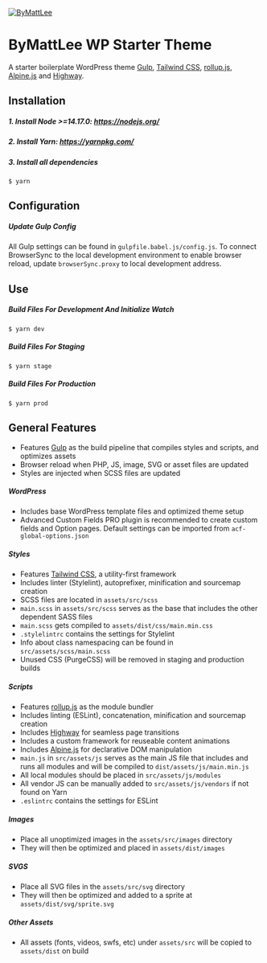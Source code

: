 [![ByMattLee](http://hosted.bymattlee.com/github/bymattlee-logo.png)](http://bymattlee.com)

# ByMattLee WP Starter Theme
A starter boilerplate WordPress theme [Gulp](https://gulpjs.com/), [Tailwind CSS](https://tailwindcss.com/), [rollup.js](https://rollupjs.org/), [Alpine.js](https://alpinejs.dev/) and [Highway](https://highway.js.org/).

## Installation
##### 1. Install Node >=14.17.0: <https://nodejs.org/>
##### 2. Install Yarn: <https://yarnpkg.com/>
##### 3. Install all dependencies
```
$ yarn
```

## Configuration
##### Update Gulp Config
All Gulp settings can be found in `gulpfile.babel.js/config.js`. To connect BrowserSync to the local development environment to enable browser reload, update `browserSync.proxy` to local development address.

## Use
##### Build Files For Development And Initialize Watch
```
$ yarn dev
```
##### Build Files For Staging
```
$ yarn stage
```
##### Build Files For Production
```
$ yarn prod
```

## General Features
* Features [Gulp](https://gulpjs.com/) as the build pipeline that compiles styles and scripts, and optimizes assets
* Browser reload when PHP, JS, image, SVG or asset files are updated
* Styles are injected when SCSS files are updated

##### WordPress
* Includes base WordPress template files and optimized theme setup
* Advanced Custom Fields PRO plugin is recommended to create custom fields and Option pages. Default settings can be imported from `acf-global-options.json`

##### Styles
* Features [Tailwind CSS](https://tailwindcss.com/), a utility-first framework
* Includes linter (Stylelint), autoprefixer, minification and sourcemap creation
* SCSS files are located in `assets/src/scss`
* `main.scss` in `assets/src/scss` serves as the base that includes the other dependent SASS files
* `main.scss` gets compiled to `assets/dist/css/main.min.css`
* `.stylelintrc` contains the settings for Stylelint
* Info about class namespacing can be found in `src/assets/scss/main.scss`
* Unused CSS (PurgeCSS) will be removed in staging and production builds

##### Scripts
* Features [rollup.js](https://rollupjs.org/guide/en/) as the module bundler
* Includes linting (ESLint), concatenation, minification and sourcemap creation
* Includes [Highway](https://highway.js.org/) for seamless page transitions
* Includes a custom framework for reuseable content animations
* Includes [Alpine.js](https://alpinejs.dev/) for declarative DOM manipulation
* `main.js` in `src/assets/js` serves as the main JS file that includes and runs all modules and will be compiled to `dist/assets/js/main.min.js`
* All local modules should be placed in `src/assets/js/modules`
* All vendor JS can be manually added to `src/assets/js/vendors` if not found on Yarn 
* `.eslintrc` contains the settings for ESLint

##### Images
* Place all unoptimized images in the `assets/src/images` directory
* They will then be optimized and placed in `assets/dist/images`

##### SVGS
* Place all SVG files in the `assets/src/svg` directory
* They will then be optimized and added to a sprite at `assets/dist/svg/sprite.svg`

##### Other Assets
* All assets (fonts, videos, swfs, etc) under `assets/src` will be copied to `assets/dist` on build
